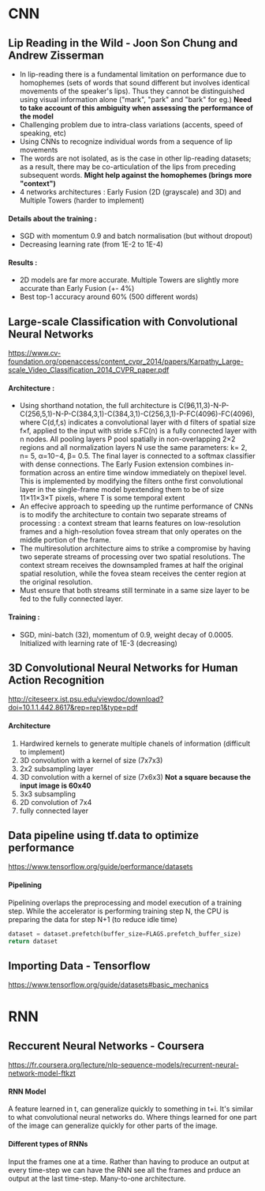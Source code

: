 # CNN

## Lip Reading in the Wild - Joon Son Chung and Andrew Zisserman
* In lip-reading there is a fundamental limitation on performance due to homophemes (sets of words that sound different but involves identical movements of the speaker's lips). Thus they cannot be distinguished using visual information alone ("mark", "park" and "bark" for eg.) **Need to take account of this ambiguity when assessing the performance of the model**
* Challenging problem due to intra-class variations (accents, speed of speaking, etc)
* Using CNNs to recognize individual words from a sequence of lip movements
* The words are not isolated, as is the case in other lip-reading datasets; as a result, there may be co-articulation of the lips from preceding subsequent words. **Might help against the homophemes (brings more "context")**
* 4 networks architectures : Early Fusion (2D (grayscale) and 3D) and Multiple Towers (harder to implement)

#### Details about the training :
* SGD with momentum 0.9 and batch normalisation (but without dropout)
* Decreasing learning rate (from 1E-2 to 1E-4)

#### Results :
* 2D models are far more accurate. Multiple Towers are slightly more accurate than Early Fusion (+- 4%)
* Best top-1 accuracy around 60% (500 different words)

## Large-scale Classification with Convolutional Neural Networks 
https://www.cv-foundation.org/openaccess/content_cvpr_2014/papers/Karpathy_Large-scale_Video_Classification_2014_CVPR_paper.pdf

#### Architecture :
 * Using shorthand notation, the full architecture is C(96,11,3)-N-P-C(256,5,1)-N-P-C(384,3,1)-C(384,3,1)-C(256,3,1)-P-FC(4096)-FC(4096), where C(d,f,s) indicates a convolutional layer with d filters of spatial size f×f, applied to the input with stride s.FC(n) is a fully connected layer with n nodes. All pooling layers P pool spatially in non-overlapping 2×2 regions and all normalization layers N use the same parameters: k= 2, n= 5, α=10−4, β= 0.5. The final layer is connected to a softmax classifier with dense connections.
 The Early Fusion extension combines in-formation across an entire time window immediately on thepixel level. This is implemented by modifying the filters onthe first convolutional layer in the single-frame model byextending them to be of size 11×11×3×T pixels, where T is some  temporal extent 
 * An effecive approach to speeding up the runtime performance of CNNs is to modify the architecture to contain two separate streams of processing : a context stream that learns features on low-resolution frames and a high-resolution fovea stream that only operates on the middle portion of the frame.
 * The multiresolution architecture aims to strike a compromise by having two seperate streams of processing over two spatial resolutions. The context stream receives the downsampled frames at half the original spatial resolution, while the fovea steam receives the center region at the original resolution.
 * Must ensure that both streams still terminate in a same size layer to be fed to the fully connected layer.

#### Training :
 * SGD, mini-batch (32), momentum of 0.9, weight decay of 0.0005. Initialized with learning rate of 1E-3 (decreasing)

## 3D Convolutional Neural Networks for Human Action Recognition
http://citeseerx.ist.psu.edu/viewdoc/download?doi=10.1.1.442.8617&rep=rep1&type=pdf

#### Architecture
 1. Hardwired kernels to generate multiple chanels of information (difficult to implement)
 2. 3D convolution with a kernel of size (7x7x3)
 3. 2x2 subsampling layer
 4. 3D convolution with a kernel of size (7x6x3) **Not a square because the input image is 60x40**
 5. 3x3 subsampling
 6. 2D convolution of 7x4
 7. fully connected layer

## Data pipeline using tf.data to optimize performance
https://www.tensorflow.org/guide/performance/datasets

#### Pipelining
Pipelining overlaps the preprocessing and model execution of a training step. While the accelerator is performing training step N, the CPU is preparing the data for step N+1 (to reduce idle time)
```python
dataset = dataset.prefetch(buffer_size=FLAGS.prefetch_buffer_size)
return dataset
```

## Importing Data - Tensorflow
https://www.tensorflow.org/guide/datasets#basic_mechanics

# RNN
## Reccurent Neural Networks - Coursera
https://fr.coursera.org/lecture/nlp-sequence-models/recurrent-neural-network-model-ftkzt
#### RNN Model
A feature learned in t, can generalize quickly to something in t+i. It's similar to what convolutional neural networks do. Where things learned for one part of the image can generalize quickly for other parts of the image.

#### Different types of RNNs
Input the frames one at a time. Rather than having to produce an output at every time-step we can have the RNN see all the frames and prduce an output at the last time-step. Many-to-one architecture.